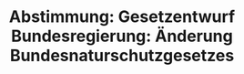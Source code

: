 ---
abstimmung:
  abstimmung: 4
  bundestagssitzung: 137
  datum: 19. Dezember 2019
  legislaturperiode: 19
categories:
- Todo
data:
- title: Abstimmungsergebnis 20191219_4-data.pdf
  url: /res/2021-btw/abstimmungsergebnisse/20191219_4-data.pdf
- title: Abstimmungsergebnis 20191219_4_xls-data.xlsx
  url: /res/2021-btw/abstimmungsergebnisse/20191219_4_xls-data.xlsx
- title: Abstimmungsergebnis 20191219_4_xls-data.csv
  url: /res/2021-btw/abstimmungsergebnisse/csv/20191219_4_xls-data.csv
documents:
- local: /res/2021-btw/drucksachen/10899.pdf
  title: Drucksache 19/10899
  url: https://dip21.bundestag.de/dip21/btd/19/108/1910899.pdf
- local: /res/2021-btw/drucksachen/13289.pdf
  title: Drucksache 19/13289
  url: https://dip21.bundestag.de/dip21/btd/19/132/1913289.pdf
- local: /res/2021-btw/drucksachen/16148.pdf
  title: Drucksache 19/16148
  url: https://dip21.bundestag.de/dip21/btd/19/161/1916148.pdf
ergebnis:
  AfD:
    enthaltung: 0
    gesamt: 90
    ja: 0
    nein: 80
    nichtabgegeben: 10
    ungueltig: 0
  Bündnis 90/Die Grünen:
    enthaltung: 0
    gesamt: 67
    ja: 0
    nein: 63
    nichtabgegeben: 4
    ungueltig: 0
  Die Linke:
    enthaltung: 0
    gesamt: 69
    ja: 0
    nein: 57
    nichtabgegeben: 12
    ungueltig: 0
  FDP:
    enthaltung: 0
    gesamt: 80
    ja: 0
    nein: 71
    nichtabgegeben: 9
    ungueltig: 0
  cdu/csu:
    enthaltung: 0
    gesamt: 246
    ja: 227
    nein: 1
    nichtabgegeben: 18
    ungueltig: 0
  file: 20191219_4_xls-data.xlsx
  fraktionslos:
    enthaltung: 0
    gesamt: 5
    ja: 0
    nein: 3
    nichtabgegeben: 2
    ungueltig: 0
  spd:
    enthaltung: 0
    gesamt: 152
    ja: 134
    nein: 0
    nichtabgegeben: 18
    ungueltig: 0
layout: abstimmung
links:
- title: Link zu bundestag.de
  url: https://www.bundestag.de/parlament/plenum/abstimmung/abstimmung?id=648
preview: 'Deutscher Bundestag


  137. Sitzung des Deutschen Bundestages

  am Donnerstag, 19. Dezember 2019


  Endgültiges Ergebnis der Namentlichen Abstimmung Nr. 4


  Gesetzentwurf des Bundesregierung

  Entwurf eines Zweiten Gesetzes zur Änderung des Bundesnaturschutzgesetzes

  Drs. 19/10899, 19/13289 und 19/16148'
tags:
- Todo
title: 'Abstimmung: Gesetzentwurf Bundesregierung: Änderung Bundesnaturschutzgesetzes'
---